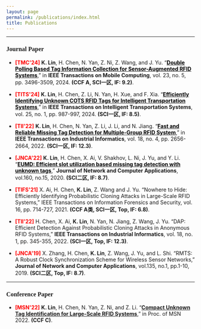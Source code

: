 ```yaml
---
layout: page
permalink: /publications/index.html
title: Publications
---
```


---

<h3><font face="新罗马">Journal Paper</font></h3>

- **<font color= red>[TMC'24]</font>** **K. Lin**, H. Chen, N. Yan, Z. Ni, Z. Wang, and J. Yu. “[**<font color= BLACK>Double Polling Based Tag Information Collection for Sensor-Augmented RFID Systems</font>**](https://ieeexplore.ieee.org/document/10129835/),” in **IEEE Transactions on Mobile Computing**, vol. 23, no. 5, pp. 3496-3509, 2024. **(CCF A, SCI一区, IF: 9.2)**.
  
- **<font color= red>[TITS'24]</font>** **K. Lin**, H. Chen, Z. Li, N. Yan, H. Xue, and F. Xia. “[**<font color= BLACK>Efficiently Identifying Unknown COTS RFID Tags for Intelligent Transportation Systems</font>**](https://ieeexplore.ieee.org/document/10171830),” in **IEEE Transactions on Intelligent Transportation Systems**, vol. 25, no. 1, pp. 987-997, 2024. **(SCI一区,  IF: 8.5)**.

- **<font color= red>[TII'22]</font>** **K. Lin**, H. Chen, N. Yan, Z. Li, J. Li, and N. Jiang. “[**<font color= BLACK>Fast and Reliable Missing Tag Detection for Multiple-Group RFID System</font>**](https://ieeexplore.ieee.org/document/9354021),” in **IEEE Transactions on Industrial Informatics**, vol. 18, no. 4, pp. 2656-2664, 2022. **(SCI一区, IF: 12.3)**.

- **<font color= red>[JNCA'22]</font>** **K. Lin**, H. Chen, X. Ai, V. Shakhov, L. Ni, J. Yu, and Y. Li. “[**<font color= BLACK>EUMD: Efficient slot utilization based missing tag detection with unknown tags</font>**](https://www.sciencedirect.com/science/article/abs/pii/S1084804520301144),” **Journal of Network and Computer Applications**, vol.160, no.15, 2020. **(SCI二区, IF: 8.7)**.

- **<font color= red>[TIFS'21]</font>** X. Ai, H. Chen, **K. Lin**, Z. Wang and J. Yu. “Nowhere to Hide: Efficiently Identifying Probabilistic Cloning Attacks in Large-Scale RFID Systems,” IEEE Transactions on Information Forensics and Security, vol. 16, pp. 714-727, 2021. **(CCF A类, SCI一区, Top, IF: 6.8)**.

- **<font color= red>[TII'22]</font>** H. Chen, X. Ai, **K. Lin**, N. Yan, N. Jiang, Z. Wang, J. Yu. “DAP: Efficient Detection Against Probabilistic Cloning Attacks in Anonymous RFID Systems,” **IEEE Transactions on Industrial Informatics**, vol. 18, no. 1, pp. 345-355, 2022. **(SCI一区, Top, IF: 12.3)**.

- **<font color= red>[JNCA'19]</font>** X. Zhang, H. Chen, **K. Lin**, Z. Wang, J. Yu, and L. Shi. “RMTS: A Robust Clock Synchronization Scheme for Wireless Sensor Networks,” **Journal of Network and Computer Applications**, vol.135, no.1, pp.1-10, 2019. **(SCI二区, Top, IF: 8.7)**.

---

<h3><font face="新罗马">Conference Paper</font></h3>

- **<font color= red>[MSN'22]</font>** **K. Lin**,  H. Chen, N. Yan, Z. Ni, and Z. Li. “[**Compact Unknown Tag Identification for Large-Scale RFID Systems**](https://ieeexplore.ieee.org/document/10076567),” in Proc. of MSN 2022. **(CCF C)**.
